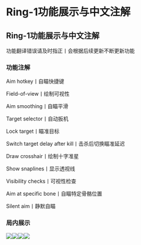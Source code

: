 # Ring-1功能展示与中文注解

## Ring-1功能展示与中文注解

功能翻译错误请及时指正丨会根据后续更新不断更新功能

### 功能注解 <a href="#gong-neng-zhu-jie" id="gong-neng-zhu-jie"></a>

Aim hotkey丨自瞄快捷键

Field-of-view丨绘制可视性

Aim smoothing丨自瞄平滑

Target selector丨自动扳机

Lock target丨瞄准目标

Switch target delay after kill丨击杀后切换瞄准延迟

Draw crosshair丨绘制十字准星

Show snaplines丨显示透视线

Visibility checks丨可视性检查

Aim at specific bone丨自瞄特定骨骼位置

Silent aim丨静默自瞄

### 局内展示 <a href="#ju-nei-zhan-shi" id="ju-nei-zhan-shi"></a>

![](https://docs.hzz.im/\~gitbook/image?url=https%3A%2F%2F1382592200-files.gitbook.io%2F%7E%2Ffiles%2Fv0%2Fb%2Fgitbook-x-prod.appspot.com%2Fo%2Fspaces%252F7YXEHggLzaiKwZjRSOD4%252Fuploads%252Fdfh30lFOvfhPv0oZnMLE%252Fimage.png%3Falt%3Dmedia%26token%3Db14dd644-d209-4da9-be5a-fa4f4e967828\&width=768\&dpr=4\&quality=100\&sign=4d48ab13\&sv=1)![](https://docs.hzz.im/\~gitbook/image?url=https%3A%2F%2F1382592200-files.gitbook.io%2F%7E%2Ffiles%2Fv0%2Fb%2Fgitbook-x-prod.appspot.com%2Fo%2Fspaces%252F7YXEHggLzaiKwZjRSOD4%252Fuploads%252F7lI7kSAFHdGhOburrKdc%252Fimage.png%3Falt%3Dmedia%26token%3Dce4d0f59-0d69-43b7-80bd-d260af1f17f9\&width=768\&dpr=4\&quality=100\&sign=674c1482\&sv=1)![](https://docs.hzz.im/\~gitbook/image?url=https%3A%2F%2F1382592200-files.gitbook.io%2F%7E%2Ffiles%2Fv0%2Fb%2Fgitbook-x-prod.appspot.com%2Fo%2Fspaces%252F7YXEHggLzaiKwZjRSOD4%252Fuploads%252FJiFYSMTM4a7OpAKjapua%252Fimage.png%3Falt%3Dmedia%26token%3D71e95035-4119-4cdc-b495-7f3214fdc7b7\&width=768\&dpr=4\&quality=100\&sign=6ae44618\&sv=1)![](https://docs.hzz.im/\~gitbook/image?url=https%3A%2F%2F1382592200-files.gitbook.io%2F%7E%2Ffiles%2Fv0%2Fb%2Fgitbook-x-prod.appspot.com%2Fo%2Fspaces%252F7YXEHggLzaiKwZjRSOD4%252Fuploads%252FbX7quGWoWaXIXZMont1g%252Fimage.png%3Falt%3Dmedia%26token%3D6188aecf-dd7c-4a2d-9b93-fed06636e996\&width=768\&dpr=4\&quality=100\&sign=b773c0c5\&sv=1)
